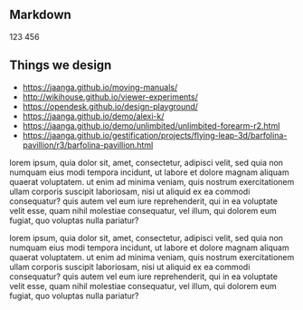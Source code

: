 ## Markdown

123 456

## Things we design

*   https://jaanga.github.io/moving-manuals/
*   http://wikihouse.github.io/viewer-experiments/
*   https://opendesk.github.io/design-playground/
*   https://jaanga.github.io/demo/alexi-k/
*   https://jaanga.github.io/demo/unlimbited/unlimbited-forearm-r2.html
*   https://jaanga.github.io/gestification/projects/flying-leap-3d/barfolina-pavillion/r3/barfolina-pavillion.html

lorem ipsum, quia dolor sit, amet, consectetur, adipisci velit, sed quia non numquam eius modi tempora incidunt, ut labore et dolore magnam aliquam quaerat voluptatem. ut enim ad minima veniam, quis nostrum exercitationem ullam corporis suscipit laboriosam, nisi ut aliquid ex ea commodi consequatur? quis autem vel eum iure reprehenderit, qui in ea voluptate velit esse, quam nihil molestiae consequatur, vel illum, qui dolorem eum fugiat, quo voluptas nulla pariatur?

lorem ipsum, quia dolor sit, amet, consectetur, adipisci velit, sed quia non numquam eius modi tempora incidunt, ut labore et dolore magnam aliquam quaerat voluptatem. ut enim ad minima veniam, quis nostrum exercitationem ullam corporis suscipit laboriosam, nisi ut aliquid ex ea commodi consequatur? quis autem vel eum iure reprehenderit, qui in ea voluptate velit esse, quam nihil molestiae consequatur, vel illum, qui dolorem eum fugiat, quo voluptas nulla pariatur?
